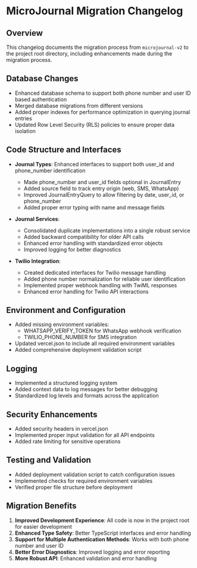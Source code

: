 # MicroJournal Migration Changelog

## Overview
This changelog documents the migration process from `microjournal-v2` to the project root directory, including enhancements made during the migration process.

## Database Changes
- Enhanced database schema to support both phone number and user ID based authentication
- Merged database migrations from different versions
- Added proper indexes for performance optimization in querying journal entries
- Updated Row Level Security (RLS) policies to ensure proper data isolation

## Code Structure and Interfaces
- **Journal Types**: Enhanced interfaces to support both user_id and phone_number identification
  - Made phone_number and user_id fields optional in JournalEntry
  - Added source field to track entry origin (web, SMS, WhatsApp)
  - Improved JournalEntryQuery to allow filtering by date, user_id, or phone_number
  - Added proper error typing with name and message fields

- **Journal Services**:
  - Consolidated duplicate implementations into a single robust service
  - Added backward compatibility for older API calls
  - Enhanced error handling with standardized error objects
  - Improved logging for better diagnostics

- **Twilio Integration**:
  - Created dedicated interfaces for Twilio message handling
  - Added phone number normalization for reliable user identification
  - Implemented proper webhook handling with TwiML responses
  - Enhanced error handling for Twilio API interactions

## Environment and Configuration
- Added missing environment variables:
  - WHATSAPP_VERIFY_TOKEN for WhatsApp webhook verification
  - TWILIO_PHONE_NUMBER for SMS integration
- Updated vercel.json to include all required environment variables
- Added comprehensive deployment validation script

## Logging
- Implemented a structured logging system
- Added context data to log messages for better debugging
- Standardized log levels and formats across the application

## Security Enhancements
- Added security headers in vercel.json
- Implemented proper input validation for all API endpoints
- Added rate limiting for sensitive operations

## Testing and Validation
- Added deployment validation script to catch configuration issues
- Implemented checks for required environment variables
- Verified proper file structure before deployment

## Migration Benefits
1. **Improved Development Experience**: All code is now in the project root for easier development
2. **Enhanced Type Safety**: Better TypeScript interfaces and error handling
3. **Support for Multiple Authentication Methods**: Works with both phone number and user ID
4. **Better Error Diagnostics**: Improved logging and error reporting
5. **More Robust API**: Enhanced validation and error handling 